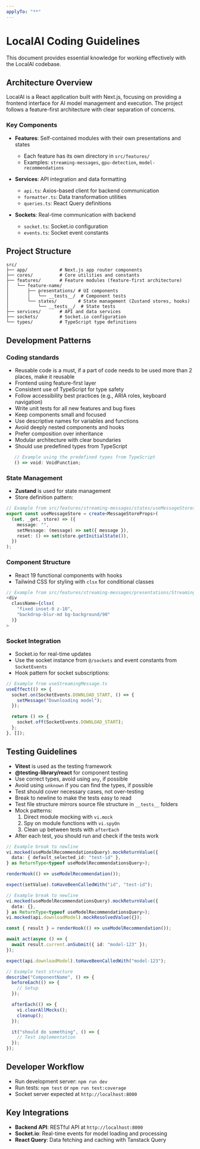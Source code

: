 ```yaml
---
applyTo: "**"
---
```


# LocalAI Coding Guidelines

This document provides essential knowledge for working effectively with the LocalAI codebase.

## Architecture Overview

LocalAI is a React application built with Next.js, focusing on providing a frontend interface for AI model management and execution. The project follows a feature-first architecture with clear separation of concerns.

### Key Components

- **Features**: Self-contained modules with their own presentations and states

  - Each feature has its own directory in `src/features/`
  - Examples: `streaming-messages`, `gpu-detection`, `model-recommendations`

- **Services**: API integration and data formatting

  - `api.ts`: Axios-based client for backend communication
  - `formatter.ts`: Data transformation utilities
  - `queries.ts`: React Query definitions

- **Sockets**: Real-time communication with backend
  - `socket.ts`: Socket.io configuration
  - `events.ts`: Socket event constants

## Project Structure

```
src/
├── app/            # Next.js app router components
├── cores/          # Core utilities and constants
├── features/       # Feature modules (feature-first architecture)
│   └── feature-name/
│       ├── presentations/ # UI components
│       │   └── __tests__/  # Component tests
│       └── states/        # State management (Zustand stores, hooks)
│           └── __tests__/  # State tests
├── services/       # API and data services
├── sockets/        # Socket.io configuration
└── types/          # TypeScript type definitions
```

## Development Patterns

### Coding standards

- Reusable code is a must, if a part of code needs to be used more than 2 places, make it reusable
- Frontend using feature-first layer
- Consistent use of TypeScript for type safety
- Follow accessibility best practices (e.g., ARIA roles, keyboard navigation)
- Write unit tests for all new features and bug fixes
- Keep components small and focused
- Use descriptive names for variables and functions
- Avoid deeply nested components and hooks
- Prefer composition over inheritance
- Modular architecture with clear boundaries
- Should use predefined types from TypeScript

```typescript
   // Example using the predefined types from TypeScript
   () => void: VoidFunction;
```

### State Management

- **Zustand** is used for state management
- Store definition pattern:

```typescript
// Example from src/features/streaming-messages/states/useMessageStores.ts
export const useMessageStore = create<MessageStoreProps>(
  (set, _get, store) => ({
    message: "",
    setMessage: (message) => set({ message }),
    reset: () => set(store.getInitialState()),
  })
);
```

### Component Structure

- React 19 functional components with hooks
- Tailwind CSS for styling with `clsx` for conditional classes

```typescript
// Example from src/features/streaming-messages/presentations/StreamingMessage.tsx
<div
  className={clsx(
    "fixed inset-0 z-10",
    "backdrop-blur-md bg-background/90"
  )}
>
```

### Socket Integration

- Socket.io for real-time updates
- Use the socket instance from `@/sockets` and event constants from `SocketEvents`
- Hook pattern for socket subscriptions:

```typescript
// Example from useStreamingMessage.ts
useEffect(() => {
  socket.on(SocketEvents.DOWNLOAD_START, () => {
    setMessage("Downloading model");
  });

  return () => {
    socket.off(SocketEvents.DOWNLOAD_START);
  };
}, []);
```

## Testing Guidelines

- **Vitest** is used as the testing framework
- **@testing-library/react** for component testing
- Use correct types, avoid using `any`, if possible
- Avoid using `unknown` if you can find the types, if possible
- Test should cover necessary cases, not over-testing
- Break to newline to make the tests easy to read
- Test file structure mirrors source file structure in `__tests__` folders
- Mock patterns:
  1. Direct module mocking with `vi.mock`
  2. Spy on module functions with `vi.spyOn`
  3. Clean up between tests with `afterEach`
- After each test, you should run and check if the tests work

```typescript
// Example break to newline
vi.mocked(useModelRecommendationsQuery).mockReturnValue({
  data: { default_selected_id: "test-id" },
} as ReturnType<typeof useModelRecommendationsQuery>);

renderHook(() => useModelRecommendation());

expect(setValue).toHaveBeenCalledWith("id", "test-id");
```

```typescript
// Example break to newline
vi.mocked(useModelRecommendationsQuery).mockReturnValue({
  data: {},
} as ReturnType<typeof useModelRecommendationsQuery>);
vi.mocked(api.downloadModel).mockResolvedValue({});

const { result } = renderHook(() => useModelRecommendation());

await act(async () => {
  await result.current.onSubmit({ id: "model-123" });
});

expect(api.downloadModel).toHaveBeenCalledWith("model-123");
```

```typescript
// Example test structure
describe("ComponentName", () => {
  beforeEach(() => {
    // Setup
  });

  afterEach(() => {
    vi.clearAllMocks();
    cleanup();
  });

  it("should do something", () => {
    // Test implementation
  });
});
```

## Developer Workflow

- Run development server: `npm run dev`
- Run tests: `npm test` or `npm run test:coverage`
- Socket server expected at `http://localhost:8000`

## Key Integrations

- **Backend API**: RESTful API at `http://localhost:8000`
- **Socket.io**: Real-time events for model loading and processing
- **React Query**: Data fetching and caching with Tanstack Query
